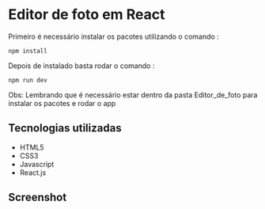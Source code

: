 # Editor de foto em React

  Primeiro é necessário instalar os pacotes utilizando o comando :
  ```
npm install
  ```
  Depois de instalado basta rodar o comando :
```
npm run dev
```
Obs: Lembrando que é necessário estar dentro da pasta Editor_de_foto para instalar os pacotes e rodar o app

## Tecnologias utilizadas

<ul>
  <li>HTML5</li>
  <li>CSS3</li>
  <li>Javascript</li>
  <li>React.js</li>
</ul>

## Screenshot


